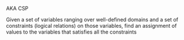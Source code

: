 AKA CSP

Given a set of variables ranging over well-defined domains and a set of constraints (logical relations) on those variables, find an assignment of values to the variables that satisfies all the constraints
